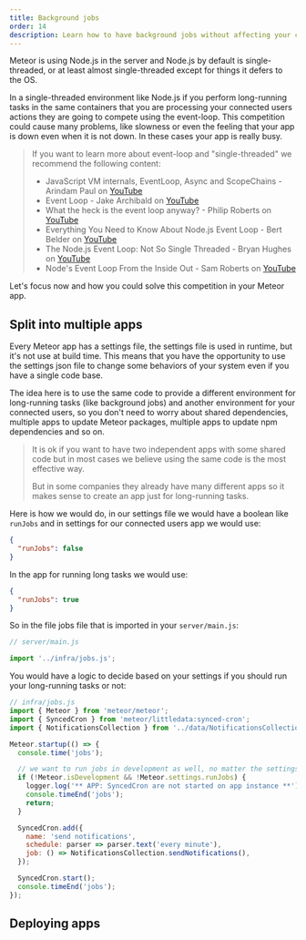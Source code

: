 ```yaml
---
title: Background jobs
order: 14
description: Learn how to have background jobs without affecting your connected users
---
```


Meteor is using Node.js in the server and Node.js by default is single-threaded, or at least almost single-threaded except for things it defers to the OS.

In a single-threaded environment like Node.js if you perform long-running tasks in the same containers that you are processing your connected users actions they are going to compete using the event-loop. This competition could cause many problems, like slowness or even the feeling that your app is down even when it is not down. In these cases your app is really busy.

> If you want to learn more about event-loop and "single-threaded" we recommend the following content:
> - JavaScript VM internals, EventLoop, Async and ScopeChains - Arindam Paul on [YouTube](https://www.youtube.com/watch?v=QyUFheng6J0)
> - Event Loop - Jake Archibald on [YouTube](https://www.youtube.com/watch?v=cCOL7MC4Pl0)
> - What the heck is the event loop anyway? - Philip Roberts on [YouTube](https://www.youtube.com/watch?v=8aGhZQkoFbQ)
> - Everything You Need to Know About Node.js Event Loop - Bert Belder on [YouTube](https://www.youtube.com/watch?v=PNa9OMajw9w)
> - The Node.js Event Loop: Not So Single Threaded - Bryan Hughes on [YouTube](https://www.youtube.com/watch?v=zphcsoSJMvM)
> - Node's Event Loop From the Inside Out - Sam Roberts on [YouTube](https://www.youtube.com/watch?v=P9csgxBgaZ8)

Let's focus now and how you could solve this competition in your Meteor app.

<h2 id="split">Split into multiple apps</h2>

Every Meteor app has a settings file, the settings file is used in runtime, but it's not use at build time. This means that you have the opportunity to use the settings json file to change some behaviors of your system even if you have a single code base.

The idea here is to use the same code to provide a different environment for long-running tasks (like background jobs) and another environment for your connected users, so you don't need to worry about shared dependencies, multiple apps to update Meteor packages, multiple apps to update npm dependencies and so on. 

> It is ok if you want to have two independent apps with some shared code but in most cases we believe using the same code is the most effective way.
> 
> But in some companies they already have many different apps so it makes sense to create an app just for long-running tasks.

Here is how we would do, in our settings file we would have a boolean like `runJobs` and in settings for our connected users app we would use:
```json
{
  "runJobs": false
}
```
In the app for running long tasks we would use:
```json
{
  "runJobs": true
}
```
So in the file jobs file that is imported in your `server/main.js`:

```js
// server/main.js

import '../infra/jobs.js';
```

You would have a logic to decide based on your settings if you should run your long-running tasks or not:
```js
// infra/jobs.js
import { Meteor } from 'meteor/meteor';
import { SyncedCron } from 'meteor/littledata:synced-cron';
import { NotificationsCollection } from '../data/NotificationsCollection';

Meteor.startup(() => {
  console.time('jobs');

  // we want to run jobs in development as well, no matter the settings
  if (!Meteor.isDevelopment && !Meteor.settings.runJobs) {
    logger.log('** APP: SyncedCron are not started on app instance **');
    console.timeEnd('jobs');
    return;
  }

  SyncedCron.add({
    name: 'send notifications',
    schedule: parser => parser.text('every minute'),
    job: () => NotificationsCollection.sendNotifications(),
  });

  SyncedCron.start();
  console.timeEnd('jobs');
});
```

<h2 id="deploying">Deploying apps</h2>
